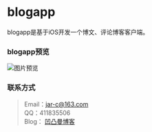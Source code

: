 # blogapp
blogapp是基于iOS开发一个博文、评论博客客户端。

### blogapp预览
![图片预览](http://www.apoyl.com/wp-content/uploads/2015/06/1433216255153.gif)

### 联系方式

> Email：jar-c@163.com  
> QQ：411835506  
> Blog： [凹凸曼博客](http://www.apoyl.com)   
